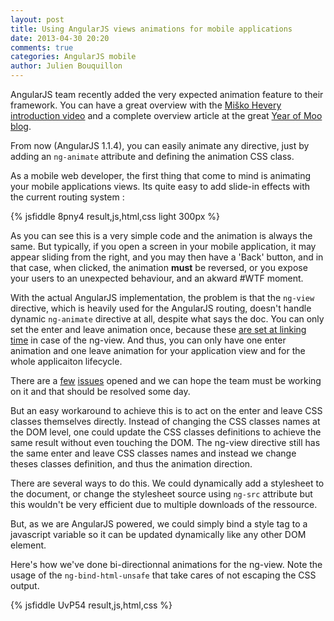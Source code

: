 ```yaml
---
layout: post
title: Using AngularJS views animations for mobile applications
date: 2013-04-30 20:20
comments: true
categories: AngularJS mobile
author: Julien Bouquillon
---
```


AngularJS team recently added the very expected animation feature to their framework. You can have a great overview with the [Miško Hevery introduction video](http://www.youtube.com/watch?v=cF_JsA9KsDM) and a complete overview article at the great [Year of Moo blog](http://www.yearofmoo.com/2013/04/animation-in-angularjs.html).

From now (AngularJS 1.1.4), you can easily animate any directive, just by adding an `ng-animate` attribute and defining the animation CSS class.

As a mobile web developer, the first thing that come to mind is animating your mobile applications views. Its quite easy to add slide-in effects with the current routing system :

{% jsfiddle 8pny4 result,js,html,css light 300px %}

As you can see this is a very simple code and the animation is always the same. But typically, if you open a screen in your mobile application, it may appear sliding from the right, and you may then have a 'Back' button, and in that case, when clicked, the animation **must** be reversed, or you expose your users to an unexpected behaviour, and an akward #WTF moment.

With the actual AngularJS implementation, the problem is that the `ng-view` directive, which is heavily used for the AngularJS routing, doesn't handle dynamic `ng-animate` directive at all, despite what says the doc. You can only set the enter and leave animation once, because these [are set at linking time](https://github.com/angular/angular.js/blob/400f9360bb2f7553c5bd3b1f256a5f3db175b7bc/src/ng/directive/ngView.js#L173) in case of the ng-view. And thus, you can only have one enter animation and one leave animation for your application view and for the whole applicaiton lifecycle.

There are a [few](https://github.com/angular/angular.js/issues/2480) [issues](https://github.com/angular/angular.js/issues/2464) opened and we can hope the team must be working on it and that should be resolved some day.

But an easy workaround to achieve this is to act on the enter and leave CSS classes themselves directly. Instead of changing the CSS classes names at the DOM level, one could update the CSS classes definitions to achieve the same result without even touching the DOM. The ng-view directive still has the same enter and leave CSS classes names and instead we change theses classes definition, and thus the animation direction.

There are several ways to do this. We could dynamically add a stylesheet to the document, or change the stylesheet source using `ng-src` attribute but this wouldn't be very efficient due to multiple downloads of the ressource. 

But, as we are AngularJS powered, we could simply bind a style tag to a javascript variable so it can be updated dynamically like any other DOM element.

Here's how we've done bi-directionnal animations for the ng-view. Note the usage of the `ng-bind-html-unsafe` that take cares of not escaping the CSS output.

{% jsfiddle UvP54 result,js,html,css %}

